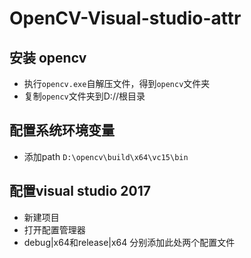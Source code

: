 # OpenCV-Visual-studio-attr
## 安装 opencv
- 执行```opencv.exe```自解压文件，得到```opencv```文件夹
- 复制```opencv```文件夹到D://根目录
## 配置系统环境变量
- 添加path
  ```D:\opencv\build\x64\vc15\bin```
## 配置visual studio 2017
- 新建项目
- 打开配置管理器
- debug|x64和release|x64 分别添加此处两个配置文件
  
